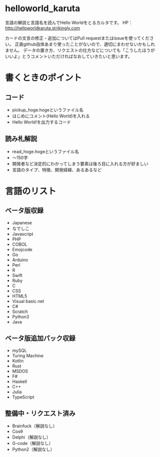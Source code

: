 # helloworld_karuta

言語の解説と言語名を読んでHello Worldをとるカルタです。
HP：http://helloworldkaruta.strikingly.com

カードの文言の修正・追加についてはPull requestまたはissueを使ってください。
正直github自体あまり使ったことがないので、適切にまわせないかもしれません。
データの置き方、リクエストの仕方などについても「こうしたほうがいいよ」とうコメントいただければなおしていきたいと思います。

# 書くときのポイント
## コード
- pickup_hoge.hogeというファイル名
- はじめにコメント(Hello World)を入れる
- Hello World!を出力するコード

## 読み札解説
- read_hoge.hogeというファイル名
- 〜150字
- 開発者など決定的にわかってしまう要素は後ろ目に入れる方が好ましい
- 言語のタイプ、特徴、開発経緯、あるあるなど

# 言語のリスト

## ベータ版収録
- Japanese
- なでしこ
- Javascript
- PHP
- COBOL
- Emojcode
- Go
- Arduino
- Perl
- R
- Swift
- Ruby
- C
- CSS
- HTML5
- Visual basic.net
- C#
- Scratch
- Python3
- Java

## ベータ版追加パック収録
- mySQL
- Turing Machine
- Kotlin
- Rust
- MSDOS
- F#
- Haskell
- C++
- Julia
- TypeScript

## 整備中・リクエスト済み

- Brainfuck（解説なし）
- Cosθ
- Delphi（解説なし）
- G-code（解説なし）
- Python2（解説なし）

